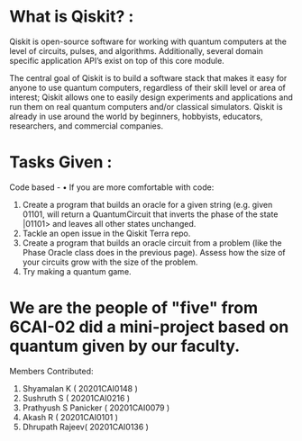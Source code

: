 # What is Qiskit? :
Qiskit is open-source software for working with quantum computers at the level of circuits, pulses, and algorithms. Additionally, several domain specific application API’s exist on top of this core module.

The central goal of Qiskit is to build a software stack that makes it easy for anyone to use quantum computers, regardless of their skill level or area of interest; Qiskit allows one to easily design experiments and applications and run them on real quantum computers and/or classical simulators. Qiskit is already in use around the world by beginners, hobbyists, educators, researchers, and commercial companies.

# Tasks Given :
Code based -
• If you are more comfortable with code:
1. Create a program that builds an oracle for a given string (e.g. given 01101, will
return a QuantumCircuit that inverts the phase of the state |01101> and leaves all
other states unchanged.
2. Tackle an open issue in the Qiskit Terra repo.
3. Create a program that builds an oracle circuit from a problem (like the Phase
Oracle class does in the previous page). Assess how the size of your circuits
grow with the size of the problem.
4. Try making a quantum game.

# We are the people of "five" from 6CAI-02 did a mini-project based on quantum given by our faculty.
Members Contributed:
  1. Shyamalan K ( 20201CAI0148 )
  2. Sushruth S ( 20201CAI0216 )
  3. Prathyush S Panicker ( 20201CAI0079 )
  4. Akash R ( 20201CAI0101 )
  5. Dhrupath Rajeev( 20201CAI0136 )
